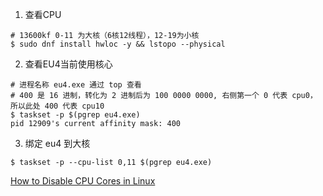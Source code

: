 1. 查看CPU
```
# 13600kf 0-11 为大核（6核12线程），12-19为小核
$ sudo dnf install hwloc -y && lstopo --physical
```
2. 查看EU4当前使用核心
```
# 进程名称 eu4.exe 通过 top 查看
# 400 是 16 进制，转化为 2 进制后为 100 0000 0000, 右侧第一个 0 代表 cpu0， 所以此处 400 代表 cpu10
$ taskset -p $(pgrep eu4.exe)
pid 12909's current affinity mask: 400
```
3. 绑定 eu4 到大核
```
$ taskset -p --cpu-list 0,11 $(pgrep eu4.exe)
```


[How to Disable CPU Cores in Linux](https://www.baeldung.com/linux/disable-cpu-cores)
